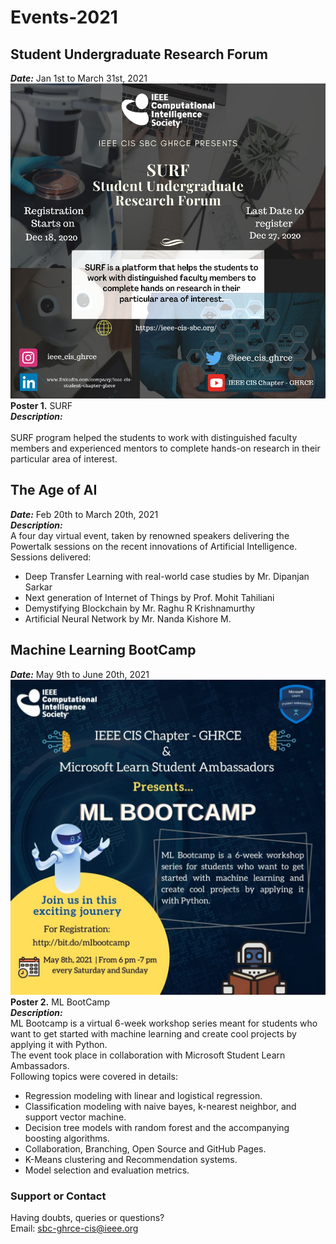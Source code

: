 # Events-2021
## Student Undergraduate Research Forum
***Date:*** Jan 1st to March 31st, 2021      
<img src="./posters/surf.jpg" width="600px" />    
<b>Poster 1.</b> SURF     
<b><i>Description:</i></b> <br>  
SURF program helped the students to work with distinguished faculty members and
experienced mentors to complete hands-on research in their particular area of interest.    

## The Age of AI
***Date:*** Feb 20th to March 20th, 2021   
***Description:***      
A four day virtual event, taken by renowned speakers delivering the Powertalk
sessions on the recent innovations of Artificial Intelligence.    
Sessions delivered:     
- Deep Transfer Learning with real-world case studies by Mr. Dipanjan Sarkar   
- Next generation of Internet of Things by Prof. Mohit Tahiliani   
- Demystifying Blockchain ​by Mr. Raghu R Krishnamurthy    
- Artificial Neural Network by Mr. Nanda Kishore M.   

## Machine Learning BootCamp
***Date:*** May 9th to June 20th, 2021   
<img src="./posters/mlboot.jpeg" width="600px" />    
**Poster 2.** ML BootCamp     
***Description:***      
ML Bootcamp is a virtual 6-week workshop series meant for students who want
to get started with machine learning and create cool projects by applying it with Python.      
The event took place in collaboration with Microsoft Student Learn Ambassadors.   
Following topics were covered in details:   
- Regression modeling with linear and logistical regression.   
- Classification modeling with naive bayes, k-nearest neighbor, and support vector machine.   
- Decision tree models with random forest and the accompanying boosting algorithms.   
- Collaboration, Branching, Open Source and GitHub Pages.   
- K-Means clustering and Recommendation systems.   
- Model selection and evaluation metrics.   

### Support or Contact     
Having doubts, queries or questions?     
Email: sbc-ghrce-cis@ieee.org      
